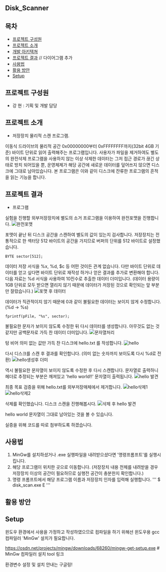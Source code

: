 ## Disk_Scanner

## 목차
* [프로젝트 구성원](#프로젝트-구성원)
* [프로젝트 소개](#프로젝트-소개)
* [개발 아키텍쳐](#개발-아키텍쳐)
* [프로젝트 결과](#프로젝트-결과) // 다이어그램 추가
* [사용법](#사용법)
* [활용 방안](#활용-방안)
* [Setup](#setup)





## 프로젝트 구성원
 * 강 현 : 기획 및 개발 담당
 
 
## 프로젝트 소개
 * 저장장치 물리적 스캔 프로그램. 

  이동식 드라이브의 물리적 공간 0x00000000부터 0xFFFFFFFF까지(32bit 4GB 기준) 바이트 단위로 읽어 출력해주는 프로그램입니다. 
  사용자가 파일을 제거하여도 별도의 완전삭제 프로그램을 사용하지 않는 이상 삭제한 데이터는 그저 접근 경로가 끊긴 상태로 방치 되어있을 뿐, 
  운영체제가 해당 공간에 새로운 데이터를 덮어쓰지 않으면 디스크에 그대로 남아있습니다. 
  본 프로그램은 이와 같이 디스크에 잔류한 프로그램의 흔적을 읽는 기능을 합니다.
  
  
  
  
 ## 프로젝트 결과
  
 * 프로그램   
 
 
  실험을 진행할 외부저장장치에 별도의 소거 프로그램을 이용하여 완전포맷을 진행합니다.
  ![완전포맷](https://user-images.githubusercontent.com/44962939/69961262-dbf32980-154e-11ea-8d9d-92666888938b.PNG)
 
 
 
 
 
  포맷이 끝난 뒤 디스크 공간을 스캔하여 별도의 값이 있는지 검사합니다.
  저장장치는 전통적으로 한 섹터당 512 바이트의 공간을 가지므로 버퍼의 단위를 512 바이트로 설정했습니다.
  ```
  BYTE sector[512];
  ``` 
  
  
  
  데이터 저장 서식을 %x, %d, $c 등 어떤 것이든 관계 없습니다. 다만 바이트 단위로 데이터를 얻고 싶다면 바이트 단위로 재작성 하거나 얻은 결과를
  추가로 변환해야 합니다. 다음 자료는 %d 서식을 사용하여 10진수로 추출한 데이터 더미입니다.
  (데이터 용량이 1GB 단위로 모두 받으면 열리지 않기 때문에 데이터가 저장된 것으로 확인되는 앞 부분만 잘랐습니다.)
  ![포맷 후 데이터](https://user-images.githubusercontent.com/44962939/69962325-25dd0f00-1551-11ea-929d-951be1243823.PNG)

  
  
  
    
  데이터가 직관적이지 않기 때문에 0과 같이 불필요한 데이터는 보이지 않게 수정합니다.
  (%d -> %s)
  ```
  fprintf(pFile, "%s", sector);
  ``` 
  
  
  
  불필요한 문자가 보이지 않도록 수정한 뒤 다시 데이터를 생성합니다. 아무것도 없는 것 같지만 공백문자로 가득 찬 데이터 더미입니다.
  ![문자열처리](https://user-images.githubusercontent.com/44962939/69962767-0eeaec80-1552-11ea-9a80-f73cf450328a.PNG)
  
  
  
  
  
  텅 비어 의미 없는 값만 가득 찬 디스크에 hello.txt 를 작성합니다.
  ![hello](https://user-images.githubusercontent.com/44962939/69961520-6471ca00-154f-11ea-82e0-d63c5e486e68.png)






  다시 디스크를 스캔 후 결과를 확인합니다. (의미 없는 숫자까지 보이도록 다시 %d로 전환)
  ![hello생성후 더미](https://user-images.githubusercontent.com/44962939/69963333-5faf1500-1553-11ea-91f4-21c73dcb489e.PNG)

  
  
  
  
  역시 불필요한 문자열이 보이지 않도록 수정한 후 다시 스캔합니다.
  문자열로 출력하니 헤더로 추정되는 부분은 깨져있고 'hello world!!' 문자열이 출력됩니다.
  ![hello 발견](https://user-images.githubusercontent.com/44962939/69963827-612d0d00-1554-11ea-8797-ceda5c95968e.PNG)


  
  
  최종 목표 검증을 위해 hello.txt를 외부저장매체에서 제거합니다.
  ![hello삭제1](https://user-images.githubusercontent.com/44962939/69963966-b8cb7880-1554-11ea-85b0-efdfe29a341c.PNG)
  ![hello삭제2](https://user-images.githubusercontent.com/44962939/69963999-c97bee80-1554-11ea-93c4-fe02e2f85afa.PNG)


  
  
  삭제를 확인했습니다. 디스크 스캔을 진행해봅시다.
  ![삭제 후 hello 발견](https://user-images.githubusercontent.com/44962939/69964293-70f92100-1555-11ea-9a43-55d14f52a74f.PNG)

  hello world 문자열이 그대로 남아있는 것을 볼 수 있습니다.
  
  
  실증을 위해 코드를 따로 첨부하도록 하겠습니다.
  





## 사용법
1. MinGw를 설치하셨거나 .exe 실행파일을 내려받으셨다면 '명령프롬프트'를 실행시킵니다.
2. 해당 프로그램이 위치한 곳으로 이동합니다. 
   (저장장치 내용 전체를 내려받을 경우 저장장치 이상의 공간이 필요하므로 실행전 공간이 충분한지 확인합니다.)
3. 명령 프롬프트에서 해당 프로그램 이름과 저장장치 인자를 입력해 실행합니다.
   '''
   $ disk_scan.exe E
   '''

## 활용 방안


## Setup
윈도우 환경에서 사용을 가정하고 작성하였으므로 컴파일을 하기 위해선 윈도우용 gcc 컴파일러 'MinGw' 설치가 필요합니다.

https://osdn.net/projects/mingw/downloads/68260/mingw-get-setup.exe # MinGw 컴파일러 설치 tool 링크

환경변수 설정 및 설치 안내는 구글링!
